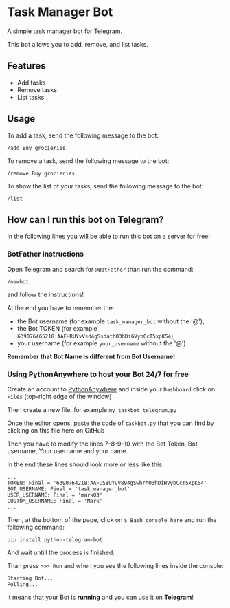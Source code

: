 # Task Manager Bot

A simple task manager bot for Telegram.

This bot allows you to add, remove, and list tasks.

## Features

* Add tasks
* Remove tasks
* List tasks

## Usage

To add a task, send the following message to the bot:

```
/add Buy grocieries
```

To remove a task, send the following message to the bot:

```
/remove Buy grocieries
```

To show the list of your tasks, send the following message to the bot:

```
/list
```


## How can I run this bot on Telegram?


In the following lines you will be able to run this bot on a server for free!


### BotFather instructions


Open Telegram and search for `@BotFather` than run the command:

```
/newbot
```


and follow the instructions!


At the end you have to remember the: 
- the Bot username (for example `task_manager_bot` without the '@'),
- the Bot TOKEN (for example `639076465218:AAFHRUYvVsd4gSsdathO3hDiGVybCcT5xpK54`),
- your username (for example `your_username` without the '@')


**Remember that Bot Name is different from Bot Username!**


### Using PythonAnywhere to host your Bot 24/7 for free


Create an account to [PythonAnywhere](https://www.pythonanywhere.com) and inside your `Dashboard` click on `Files` (top-right edge of the window)


Then create a new file, for example `my_taskbot_telegram.py`


Once the editor opens, paste the code of `taskbot.py` that you can find by clicking on this file here on GitHub


Then you have to modify the lines 7-8-9-10 with the Bot Token, Bot username, Your username and your name.


In the end these lines should look more or less like this:

```
...
TOKEN: Final = '6390764218:AAFUSBUYvV894gSwhrhO3hDiHVybCcT5xpK54'
BOT_USERNAME: Final = 'task_manager_bot'
USER_USERNAME: Final = 'mark03'
CUSTOM_USERNAME: Final = 'Mark'
...
```


Then, at the bottom of the page, click on `$ Bash console here` and run the following command:

```
pip install python-telegram-bot
```


And wait untill the process is finished.


Than press `>>> Run` and when you see the following lines inside the console:

```
Starting Bot...
Polling...
```

it means that your Bot is **running** and you can use it on **Telegram**!
